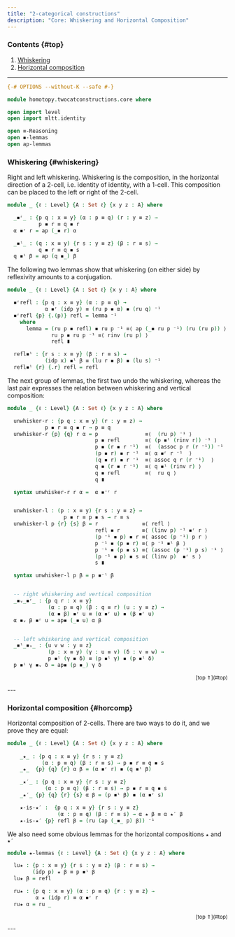 ```yaml
---
title: "2-categorical constructions"
description: "Core: Whiskering and Horizontal Composition"
---
```


### Contents {#top}

1. [Whiskering](#whiskering)
1. [Horizontal composition](#horcomp)

--------------------------------------------------

```agda
{-# OPTIONS --without-K --safe #-}

module homotopy.twocatconstructions.core where

open import level
open import mltt.identity

open ≡-Reasoning
open ◾-lemmas
open ap-lemmas
```

### Whiskering {#whiskering}

Right and left whiskering. Whiskering is the composition, in the
horizontal direction of a 2-cell, i.e. identity of identity, with a
1-cell. This composition can be placed to the left or right of the
2-cell.

```agda
module _ {ℓ : Level} {A : Set ℓ} {x y z : A} where

  _◾ʳ_ : {p q : x ≡ y} (α : p ≡ q) (r : y ≡ z) → 
          p ◾ r ≡ q ◾ r
  α ◾ʳ r = ap (_◾ r) α

  _◾ˡ_ : (q : x ≡ y) {r s : y ≡ z} (β : r ≡ s) → 
          q ◾ r ≡ q ◾ s
  q ◾ˡ β = ap (q ◾_) β
```

The following two lemmas show that whiskering (on either side) by
reflexivity amounts to a conjugation.

```agda
module _ {ℓ : Level} {A : Set ℓ} {x y : A} where

  ◾ʳrefl : {p q : x ≡ y} (α : p ≡ q) → 
            α ◾ʳ (idp y) ≡ (ru p ◾ α) ◾ (ru q) ⁻¹
  ◾ʳrefl {p} {.(p)} refl = lemma ⁻¹
    where
      lemma = (ru p ◾ refl) ◾ ru p ⁻¹ ≡⟨ ap (_◾ ru p ⁻¹) (ru (ru p)) ⟩
              ru p ◾ ru p ⁻¹ ≡⟨ rinv (ru p) ⟩
              refl ∎

  refl◾ˡ : {r s : x ≡ y} (β : r ≡ s) → 
            (idp x) ◾ˡ β ≡ (lu r ◾ β) ◾ (lu s) ⁻¹
  refl◾ˡ {r} {.r} refl = refl
```

The next group of lemmas, the first two undo the whiskering, whereas
the last pair expresses the relation between whiskering and vertical
composition:

```agda
module _ {ℓ : Level} {A : Set ℓ} {x y z : A} where

  unwhisker-r : {p q : x ≡ y} (r : y ≡ z) →
            p ◾ r ≡ q ◾ r → p ≡ q
  unwhisker-r {p} {q} r α = p               ≡⟨  (ru p) ⁻¹ ⟩
                            p ◾ refl        ≡⟨ (p ◾ˡ (rinv r)) ⁻¹ ⟩
                            p ◾ (r ◾ r ⁻¹)  ≡⟨  (assoc p r (r ⁻¹)) ⁻¹  ⟩
                            (p ◾ r) ◾ r ⁻¹  ≡⟨ α ◾ʳ r ⁻¹  ⟩
                            (q ◾ r) ◾ r ⁻¹  ≡⟨ assoc q r (r ⁻¹)  ⟩
                            q ◾ (r ◾ r ⁻¹)  ≡⟨ q ◾ˡ (rinv r) ⟩
                            q ◾ refl        ≡⟨  ru q ⟩
                            q ∎

  syntax unwhisker-r r α =  α ◾⁻ʳ r


  unwhisker-l : (p : x ≡ y) {r s : y ≡ z} → 
                  p ◾ r ≡ p ◾ s → r ≡ s
  unwhisker-l p {r} {s} β = r              ≡⟨ refl ⟩
                            refl ◾ r       ≡⟨ (linv p) ⁻¹ ◾ʳ r ⟩
                            (p ⁻¹ ◾ p) ◾ r ≡⟨ assoc (p ⁻¹) p r ⟩
                            p ⁻¹ ◾ (p ◾ r) ≡⟨ p ⁻¹ ◾ˡ β ⟩
                            p ⁻¹ ◾ (p ◾ s) ≡⟨ (assoc (p ⁻¹) p s) ⁻¹ ⟩
                            (p ⁻¹ ◾ p) ◾ s ≡⟨ (linv p)  ◾ʳ s ⟩
                            s ∎

  syntax unwhisker-l p β = p ◾⁻ˡ β


  -- right whiskering and vertical composition
  _◾ᵥ_◾ʳ_ : {p q r : x ≡ y} 
             (α : p ≡ q) (β : q ≡ r) (u : y ≡ z) → 
             (α ◾ β) ◾ʳ u ≡ (α ◾ʳ u) ◾ (β ◾ʳ u)
  α ◾ᵥ β ◾ʳ u = ap◾ (_◾ u) α β


  -- left whiskering and vertical composition
  _◾ˡ_◾ᵥ_ : {u v w : y ≡ z}
             (p : x ≡ y) (γ : u ≡ v) (δ : v ≡ w) →
             p ◾ˡ (γ ◾ δ) ≡ (p ◾ˡ γ) ◾ (p ◾ˡ δ)
  p ◾ˡ γ ◾ᵥ δ = ap◾ (p ◾_) γ δ
```

<p style="font-size: smaller; text-align: right">[top ⇑](#top)</p>
---

### Horizontal composition {#horcomp}

Horizontal composition of 2-cells. There are two ways to do it, and we
prove they are equal:

```agda
module _ {ℓ : Level} {A : Set ℓ} {x y z : A} where
    
    _★_ : {p q : x ≡ y} {r s : y ≡ z}
           (α : p ≡ q) (β : r ≡ s) → p ◾ r ≡ q ◾ s
    _★_  {p} {q} {r} α β = (α ◾ʳ r) ◾ (q ◾ˡ β)

    _★′_ : {p q : x ≡ y} {r s : y ≡ z}
            (α : p ≡ q) (β : r ≡ s) → p ◾ r ≡ q ◾ s
    _★′_ {p} {q} {r} {s} α β = (p ◾ˡ β) ◾ (α ◾ʳ s)

    ★-is-★′ :  {p q : x ≡ y} {r s : y ≡ z}
                (α : p ≡ q) (β : r ≡ s) → α ★ β ≡ α ★′ β
    ★-is-★′ {p} refl β = (ru (ap (_◾_ p) β)) ⁻¹ 
```

We also need some obvious lemmas for the horizontal compositions `★` and `★′`

```agda
module ★-lemmas {ℓ : Level} {A : Set ℓ} {x y z : A} where

  lu★ : {p : x ≡ y} {r s : y ≡ z} (β : r ≡ s) →
        (idp p) ★ β ≡ p ◾ˡ β
  lu★ β = refl

  ru★ : {p q : x ≡ y} (α : p ≡ q) {r : y ≡ z} →
         α ★ (idp r) ≡ α ◾ʳ r
  ru★ α = ru _
```

<p style="font-size: smaller; text-align: right">[top ⇑](#top)</p>
---

